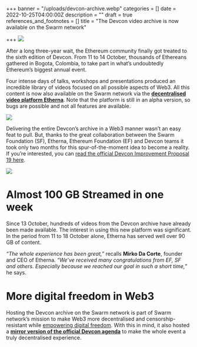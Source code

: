 +++
banner = "/uploads/devcon-archive.webp"
categories = []
date = 2022-10-25T04:00:00Z
description = ""
draft = true
references_and_footnotes = []
title = "The Devcon video archive is now available on the Swarm network"

+++
![](/uploads/devcon-archive.webp)

After a long three-year wait, the Ethereum community finally got treated to the sixth edition of Devcon. From 11 to 14 October, thousands of Ethereans gathered in Bogota, Colombia, to take part in what’s undoubtedly Ethereum’s biggest annual event.

Four intense days of talks, workshops and presentations produced an incredible library of videos focused on all possible aspects of Web3. All this content is now also available on the Swarm network via the [**decentralised video platform Etherna**](https://etherna.io/). Note that the platform is still in an alpha version, so bugs are possible and not all features are available.

  
![](/uploads/devcon-etherna.webp)

Delivering the entire Devcon’s archive in a Web3 manner wasn’t an easy feat to pull. But, thanks to the great collaboration between the Swarm Foundation (SF), Etherna, Ethereum Foundation (EF) and Devcon teams it took only two months for this spur-of-the-moment idea to become a reality. If you’re interested, you can [read the official Devcon Improvement Proposal 19 here](https://github.com/efdevcon/DIPs/blob/master/DIPs/DIP-19.md).

![](/uploads/efdevcon-tweet.png)

# Almost 100 GB Streamed in one week

Since 13 October, hundreds of videos from the Devcon archive have already been made available. The interest in using this new platform was significant. In the period from 11 to 18 October alone, Etherna has served well over 90 GB of content.

_“The whole experience has been great,”_ recalls **Mirko Da Corte**, founder and CEO of Etherna. _“We’ve received many congratulations from EF, SF and others. Especially because we reached our goal in such a short time,”_ he says.

# More digital freedom in Web3

Hosting the Devcon archive on the Swarm network is part of Swarm network’s mission to make Web3 more decentralised and censorship-resistant while [empowering digital freedom](https://ethswarmhive.medium.com/swarm-is-empowering-digital-freedom-at-devcon-live-blog-ca896524bc31). With this in mind, it also hosted a [**mirror version of the official Devcon agenda**](https://devconagenda.bzz.link/schedule/) to make the whole event a truly decentralised experience.